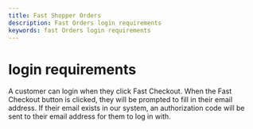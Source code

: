 ```yaml
---
title: Fast Shopper Orders
description: Fast Orders login requirements
keywords: fast Orders login requirements
---
```


# login requirements

A customer can login when they click Fast Checkout. When the Fast Checkout button is clicked, they will be prompted to fill in their email address. If their email exists in our system, an authorization code will be sent to their email address for them to log in with.
